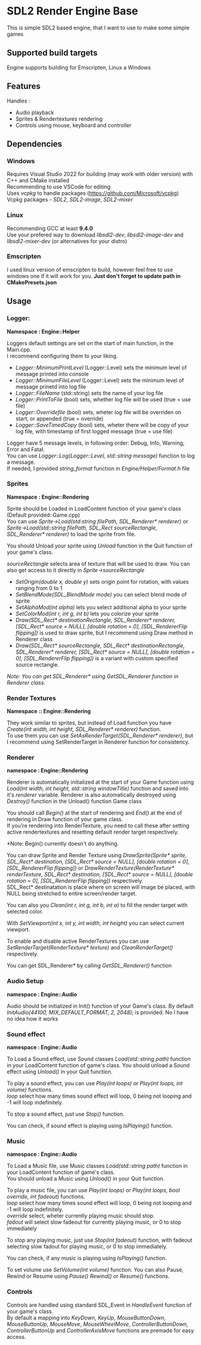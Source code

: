 # SDL2 Render Engine Base

This is simple SDL2 based engine, that I want to use to make some simple games

## Supported build targets

Engine supports building for Emscripten, Linux a Windows

## Features

Handles : 
- Audio playback
- Sprites & Rendertextures rendering
- Controls using mouse, keyboard and controller

## Dependencies

### Windows

Requires Visual Studio 2022 for building (may work with older version) with C++ and CMake installed  
Recommending to use VSCode for editing  
Uses *vcpkg* to handle packages (https://github.com/Microsoft/vcpkg)  
Vcpkg packages - *SDL2*, *SDL2-image*, *SDL2-mixer*  

### Linux

Recommending GCC at least **9.4.0**  
Use your prefered way to download *libsdl2-dev*, *libsdl2-image-dev* and *libsdl2-mixer-dev* (or alternatives for your distro)  

### Emscripten

I used linux version of emscripten to build, however feel free to use windows one if it will work for you. **Just don't forget to update path in CMakePresets.json**  

## Usage

### Logger:

**Namespace : Engine::Helper**  

Loggers default settings are set on the start of main function, in the Main.cpp.  
I recommend configuring them to your liking.  
- *Logger::MinimumPrintLevel* (Logger::Level) sets the minimum level of message printed into console
- *Logger::MinimumFileLevel* (Logger::Level) sets the minimum level of message prinetd into log file
- *Logger::FileName* (std::string) sets the name of your log file
- *Logger::PrintToFile* (bool) sets, whether log file will be used (true = use file)
- *Logger::Overridefile* (bool) sets, wheter log file will be overriden on start, or appended (true = override)
- *Logger::SaveTimedCopy* (bool) sets, wheter there will be copy of your log file, with timestamp of first logged message (true = use file)

Logger have 5 message levels, in following order: Debug, Info, Warning, Error and Fatal.  
You can use *Logger::Log(Logger::Level, std::string message)* function to log a message.  
If needed, I provided *string_format* function in *Engine/Helper/Format.h* file  

### Sprites

**Namespace : Engine::Rendering**

Sprite should be Loaded in LoadContent function of your game's class (Default provided: Game.cpp)  
You can use *Sprite->Load(std:string filePath, SDL_Renderer\* renderer)* or *Sprite->Load(std::string filePath, SDL_Rect sourceRectangle, SDL_Renderer\* renderer)* to load the sprite from file.  

You should Unload your sprite using *Unload* function in the Quit function of your game's class.  

*sourceRectangle* selects area of texture that will be used to draw. You can also get access to it directly in *Sprite->sourceRectangle*  

- *SetOrigin(double x, double y)* sets origin point for rotation, with values ranging from 0 to 1
- *SetBlendMode(SDL_BlendMode mode)* you can select blend mode of sprite
- *SetAlphaMod(int alpha)* lets you select additional alpha to your sprite
- *SetColorMod(int r, int g, int b)* lets you colorize your sprite
- *Draw(SDL_Rect\* destinationRectangle, SDL_Renderer\* renderer, [SDL_Rect\* source = NULL], [double rotation = 0], [SDL_RendererFlip flipping])* is used to draw sprite, but I recommend using Draw method in Renderer class
- *Draw(SDL_Rect\* sourceRectangle, SDL_Rect\* destinationRectangle, SDL_Renderer\* renderer, [SDL_Rect\* source = NULL], [double rotation = 0], [SDL_RendererFlip flipping])* is a variant with custom specified source rectangle.

*Note: You can get SDL_Renderer\* using GetSDL_Renderer function in Renderer class.*  

### Render Textures

**Namespace :: Engine::Rendering**

They work similar to sprites, but instead of Load function you have *Create(int width, int height, SDL_Renderer\* renderer)* function.  
To use them you can use *SetAsRenderTarget(SDL_Renderer\* renderer)*, but I recommend using SetRenderTarget in Renderer function for consistency.  

### Renderer

**namespace : Engine::Rendering**

Renderer is automatically initialized at the start of your Game function using *Load(int width, int height, std::string windowTitle)* function and saved into it's *renderer* variable. Renderer is also automatically destroyed using *Destroy()* function in the Unload() function Game class

You should call *Begin()* at the start of rendering and *End()* at the end of rendering in Draw function of your game class.  
If you're rendering into RenderTexture, you need to call these after setting active rendertextures and resetting default render target respectively.  

*Note: Begin() currently doesn't do anything.

You can draw Sprite and Render Texture using *DrawSprite(Sprite\* sprite, SDL_Rect\* destination, [SDL_Rect\* source = NULL], [double rotation = 0], [SDL_RendererFlip flipping])* or *DrawRenderTexture(RenderTexture\* renderTexture, SDL_Rect\* destination, [SDL_Rect\* source = NULL], [double rotation = 0], [SDL_RendererFlip flipping])* respectively.  
SDL_Rect\* destinatation is place where on screen will image be placed, with NULL being stretched to entire screen/render target.  

You can also you *Clean(int r, int g, int b, int a)* to fill the render target with selected color.  

With *SetViewport(int x, int y,  int width, int height)* you can select current viewport.  

To enable and disable active RenderTextures you can use *SetRenderTarget(RenderTexture\* texture)* and *CleanRenderTarget()* respectively.

You can get SDL_Renderer\* by calling *GetSDL_Renderer()* function

### Audio Setup

**namespace : Engine::Audio**

Audio should be initialized in Init() function of your Game's class. By default *InitAudio(44100, MIX_DEFAULT_FORMAT, 2, 2048);* is provided. No I have no idea how it works  

### Sound effect

**namespace : Engine::Audio**

To Load a Sound effect, use Sound classes *Load(std::string path)* function in your LoadContent function of game's class.
You should unload a Sound effect using *Unload()* in your Quit function.

To play a sound effect, you can use *Play(int loops)* or *Play(int loops, int volume)* functions.   
*loop* select how many times sound effect will loop, 0 being not looping and -1 will loop indefinitely.

To stop a sound effect, just use *Stop()* function.

You can check, if sound effect is playing using *IsPlaying()* function.

### Music

**namespace : Engine::Audio**

To Load a Music file, use Music classes *Load(std::string path)* function in your LoadContent function of game's class.  
You should unload a Music using *Unload()* in your Quit function.  

To play a music file, you can use *Play(int loops)* or *Play(int loops, bool override, int fadeout)* functions.  
*loop* select how many times sound effect will loop, 0 being not looping and -1 will loop indefinitely.  
*override* select, wheter currently playing music should stop.  
*fadout* will select slow fadeout for currently playing music, or 0 to stop immediately

To stop any playing music, just use *Stop(int fadeout)* function, with fadeout selecting slow fadout for playing music, or 0 to stop immediately.

You can check, if any music is playing using *IsPlaying()* function.  

To set volume use *SetVolume(int volume)* function.
You can also Pause, Rewind or Resume using *Pause()* *Rewind()* or *Resume()* functions.

### Controls

Controls are handled using standard SDL_Event in *HandleEvent* function of your game's class.  
By default a mapping into *KeyDown*, *KeyUp*, *MouseButtonDown*, *MouseButtonUp*, *MouseMove*, *MouseWheelMove*, *ControllerButtonDown*, *ControllerButtonUp* and *ControllerAxisMove* functions are premade for easy access.